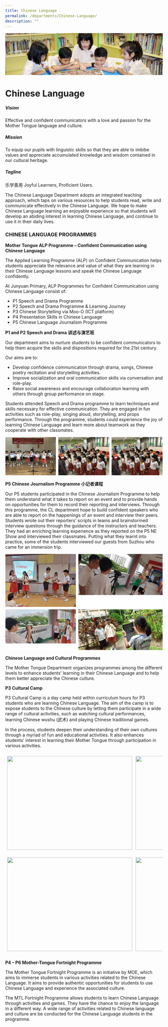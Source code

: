 ```yaml
---
title: Chinese Language
permalink: /departments/Chinese-Language/
description: ""
---
```

![](/images/banner.gif)

Chinese Language
================

##### Vision  

  

Effective and confident communicators with a love and passion for the Mother Tongue language and culture.

  

##### Mission

  

To equip our pupils with linguistic skills so that they are able to imbibe values and appreciate accumulated knowledge and wisdom contained in our cultural heritage.

  

##### Tagline

  

乐学善用 Joyful Learners, Proficient Users. 

  

The Chinese Language Department adopts an integrated teaching approach, which taps on various resources to help students read, write and communicate effectively in the Chinese Language. We hope to make Chinese Language learning an enjoyable experience so that students will develop an abiding interest in learning Chinese Language, and continue to use it in their daily lives.


### CHINESE LANGUAGE PROGRAMMES

**Mother Tongue ALP Programme – Confident Communication using Chinese Language**

The Applied Learning Programme (ALP) on Confident Communication helps students appreciate the relevance and value of what they are learning in their Chinese Language lessons and speak the Chinese Language confidently.

  

At Junyuan Primary, ALP Programmes for Confident Communication using Chinese Language consist of:

*   P1 Speech and Drama Programme
*   P2 Speech and Drama Programme & Learning Journey
*   P3 Chinese Storytelling via Moo-O (ICT platform)
*   P4 Presentation Skills in Chinese Language
*   P5 Chinese Language Journalism Programme 

  

**P1 and P2 Speech and Drama 讲述与演艺班**

Our department aims to nurture students to be confident communicators to help them acquire the skills and dispositions required for the 21st century. 

Our aims are to: 

*   Develop confidence communication through drama, songs, Chinese poetry recitation and storytelling activities.
*   Improve socialization and oral communication skills via conversation and role-play. 
*   Raise social awareness and encourage collaboration learning with others through group performance on stage. 


Students attended Speech and Drama programme to learn techniques and skills necessary for effective communication. They are engaged in fun activities such as role-play, singing aloud, storytelling, and props performance. Through the programme, students could experience the joy of learning Chinese Language and learn more about teamwork as they cooperate with other classmates.

![](/images/ChineseLang1.png)


**P5 Chinese Journalism Programme 小记者课程**

Our P5 students participated in the Chinese Journalism Programme to help them understand what it takes to report on an event and to provide hands on opportunities for them to record their reporting and interviews. Through this programme, the CL department hope to build confident speakers who are able to report on the happenings of an event and interview their peers. Students wrote out their reporters’ scripts in teams and brainstormed interview questions through the guidance of the instructors and teachers. They had an enriching learning experience as they reported on the P5 NE Show and interviewed their classmates. Putting what they learnt into practice, some of the students interviewed our guests from Suzhou who came for an immersion trip.

![](/images/ChineseLang2.png)


**Chinese Language and Cultural Programmes**

The Mother Tongue Department organizes programmes among the different levels to enhance students’ learning in their Chinese Language and to help them better appreciate the Chinese culture.

  

**P3 Cultural Camp**

P3 Cultural Camp is a day camp held within curriculum hours for P3 students who are learning Chinese Language. The aim of the camp is to expose students to the Chinese culture by letting them participate in a wide range of cultural activities, such as watching cultural performances, learning Chinese wushu (武术) and playing Chinese traditional games.

  

In the process, students deepen their understanding of their own cultures through a myriad of fun and educational activities. It also enhances students’ interest in learning their Mother Tongue through participation in various activities.


<style type="text/css">
.tg  {border-collapse:collapse;border-spacing:0;}
.tg td{border-color:black;border-style:solid;border-width:1px;font-family:Arial, sans-serif;font-size:14px;
  overflow:hidden;padding:10px 5px;word-break:normal;}
.tg th{border-color:black;border-style:solid;border-width:1px;font-family:Arial, sans-serif;font-size:14px;
  font-weight:normal;overflow:hidden;padding:10px 5px;word-break:normal;}
.tg .tg-zv4m{border-color:#ffffff;text-align:left;vertical-align:top}
</style>
<table class="tg">
<thead>
  <tr>
    <th class="tg-zv4m"><img src="https://junyuanpri.moe.edu.sg/qql/slot/u499/Departments/Chinese%20Language/camp/P3%20Cultural%20camp%201.jpg" width="400" height="300"></th>
    <th class="tg-zv4m"><img src="https://junyuanpri.moe.edu.sg/qql/slot/u499/Departments/Chinese%20Language/camp/P3%20Cultural%20camp%202.jpg" width="400" height="300"></th>
  </tr>
</thead>
<tbody>
  <tr>
    <td class="tg-zv4m"><img src="https://junyuanpri.moe.edu.sg/qql/slot/u499/Departments/Chinese%20Language/camp/P3%20Cultural%20camp%203.jpg" width="400" height="300"></td>
    <td class="tg-zv4m"><img src="https://junyuanpri.moe.edu.sg/qql/slot/u499/Departments/Chinese%20Language/camp/P3%20Cultural%20camp%204.jpg" width="400" height="300"></td>
  </tr>
</tbody>
</table>


**P4 – P6 Mother-Tongue Fortnight Programme**

The Mother Tongue Fortnight Programme is an initiative by MOE, which aims to immerse students in various activities related to the Chinese Language. It aims to provide authentic opportunities for students to use Chinese Language and experience the associated culture.

  

The MTL Fortnight Programme allows students to learn Chinese Language through activities and games. They have the chance to enjoy the language in a different way. A wide range of activities related to Chinese language and culture are be conducted for the Chinese Language students in the programme.